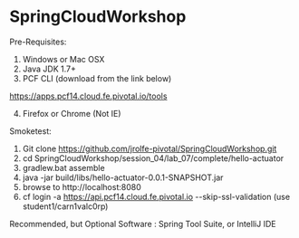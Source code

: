 # SpringCloudWorkshop

Pre-Requisites:

1. Windows or Mac OSX 
2. Java JDK 1.7+ 
3. PCF CLI (download from the link below)

https://apps.pcf14.cloud.fe.pivotal.io/tools 

4. Firefox or Chrome (Not IE)


Smoketest:

1. Git clone https://github.com/jrolfe-pivotal/SpringCloudWorkshop.git 
2. cd SpringCloudWorkshop/session_04/lab_07/complete/hello-actuator
3. gradlew.bat assemble
4. java -jar build/libs/hello-actuator-0.0.1-SNAPSHOT.jar
5. browse to http://localhost:8080
6. cf login -a https://api.pcf14.cloud.fe.pivotal.io --skip-ssl-validation (use student1/carn1valc0rp)

Recommended, but Optional Software : Spring Tool Suite, or IntelliJ IDE
